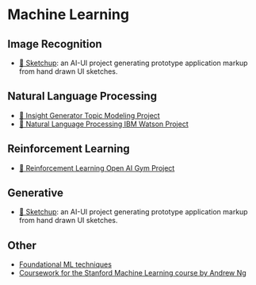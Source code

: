 # Machine Learning

## Image Recognition

* [🔗 Sketchup](https://github.com/PhilipCastiglione/sketchup): an AI-UI project generating prototype application markup from hand drawn UI sketches.

## Natural Language Processing

* [🔗 Insight Generator Topic Modeling Project](https://github.com/PhilipCastiglione/insight_generator)
* [🔗 Natural Language Processing IBM Watson Project](https://github.com/PhilipCastiglione/SIT205_Watson)

## Reinforcement Learning

* [🔗 Reinforcement Learning Open AI Gym Project](https://github.com/PhilipCastiglione/SIT215_Project)

## Generative

* [🔗 Sketchup](https://github.com/PhilipCastiglione/sketchup): an AI-UI project generating prototype application markup from hand drawn UI sketches.

## Other

* [Foundational ML techniques](./refresh/)
* [Coursework for the Stanford Machine Learning course by Andrew Ng](./ml-stanford-ng/)
